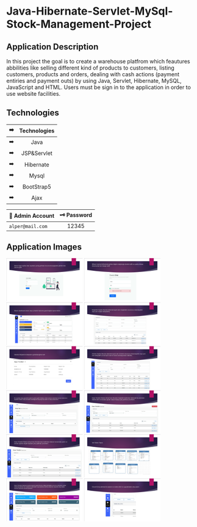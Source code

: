 # Java-Hibernate-Servlet-MySql-Stock-Management-Project


## Application Description
In this project the goal is to create a warehouse platfrom which feautures abbilities like selling different kind of products to customers, listing customers, products and orders, dealing with cash actions (payment entiries and payment outs) by using Java, Servlet, Hibernate, MySQL, JavaScript and HTML. Users must be sign in to the application in order to use website facilities.


## Technologies
| :arrow_right:| Technologies  | 
| ------------- |:-------------:|
| :arrow_right: |Java  | 
| :arrow_right:| JSP&Servlet   | 
| :arrow_right: |Hibernate  | 
| :arrow_right: |Mysql | 
| :arrow_right:|BootStrap5  | 
| :arrow_right: |Ajax | 


| 🔐 Admin Account | 🗝️ Password |
| ------------- |:-------------:|
| ```alper@mail.com```	| 12345 |


## Application Images
<p>
<a href="https://github.com/aalperyilmaz/Java-Hibernate-Servlet-MySql-Stock-Management-Project/blob/main/g%C3%B6rseller/Alper-Y%C4%B1lmaz_Depo_Project-page-2.jpg" width="200" target="_blank">
<img src="https://github.com/aalperyilmaz/Java-Hibernate-Servlet-MySql-Stock-Management-Project/blob/main/g%C3%B6rseller/Alper-Y%C4%B1lmaz_Depo_Project-page-2.jpg" width="200" style="max-width:100%;"></a>  

<a href="https://github.com/aalperyilmaz/Java-Hibernate-Servlet-MySql-Stock-Management-Project/blob/main/g%C3%B6rseller/Alper-Y%C4%B1lmaz_Depo_Project-page-3.jpg" width="200" target="_blank">
<img src="https://github.com/aalperyilmaz/Java-Hibernate-Servlet-MySql-Stock-Management-Project/blob/main/g%C3%B6rseller/Alper-Y%C4%B1lmaz_Depo_Project-page-3.jpg" width="200" style="max-width:100%;"></a>
  
<a href="https://github.com/aalperyilmaz/Java-Hibernate-Servlet-MySql-Stock-Management-Project/blob/main/g%C3%B6rseller/Alper-Y%C4%B1lmaz_Depo_Project-page-4.jpg" width="200" target="_blank">
<img src="https://github.com/aalperyilmaz/Java-Hibernate-Servlet-MySql-Stock-Management-Project/blob/main/g%C3%B6rseller/Alper-Y%C4%B1lmaz_Depo_Project-page-4.jpg" width="200" style="max-width:100%;"></a>
    
<a href="https://github.com/aalperyilmaz/Java-Hibernate-Servlet-MySql-Stock-Management-Project/blob/main/g%C3%B6rseller/Alper-Y%C4%B1lmaz_Depo_Project-page-5.jpg" width="200" target="_blank">
<img src="https://github.com/aalperyilmaz/Java-Hibernate-Servlet-MySql-Stock-Management-Project/blob/main/g%C3%B6rseller/Alper-Y%C4%B1lmaz_Depo_Project-page-5.jpg" width="200" style="max-width:100%;"></a>
  
  
<a href="https://github.com/aalperyilmaz/Java-Hibernate-Servlet-MySql-Stock-Management-Project/blob/main/g%C3%B6rseller/Alper-Y%C4%B1lmaz_Depo_Project-page-6.jpg" width="200" target="_blank">
<img src="https://github.com/aalperyilmaz/Java-Hibernate-Servlet-MySql-Stock-Management-Project/blob/main/g%C3%B6rseller/Alper-Y%C4%B1lmaz_Depo_Project-page-6.jpg" width="200" style="max-width:100%;"></a>
  
<a href="https://github.com/aalperyilmaz/Java-Hibernate-Servlet-MySql-Stock-Management-Project/blob/main/g%C3%B6rseller/Alper-Y%C4%B1lmaz_Depo_Project-page-7.jpg" width="200" target="_blank">
<img src="https://github.com/aalperyilmaz/Java-Hibernate-Servlet-MySql-Stock-Management-Project/blob/main/g%C3%B6rseller/Alper-Y%C4%B1lmaz_Depo_Project-page-7.jpg" width="200" style="max-width:100%;">
  </a>
 
<a href="https://github.com/aalperyilmaz/Java-Hibernate-Servlet-MySql-Stock-Management-Project/blob/main/g%C3%B6rseller/Alper-Y%C4%B1lmaz_Depo_Project-page-8.jpg" width="200" target="_blank">
<img src="https://github.com/aalperyilmaz/Java-Hibernate-Servlet-MySql-Stock-Management-Project/blob/main/g%C3%B6rseller/Alper-Y%C4%B1lmaz_Depo_Project-page-8.jpg" width="200" style="max-width:100%;"></a>
  
<a href="https://github.com/aalperyilmaz/Java-Hibernate-Servlet-MySql-Stock-Management-Project/blob/main/g%C3%B6rseller/Alper-Y%C4%B1lmaz_Depo_Project-page-9.jpg" width="200" target="_blank">
<img src="https://github.com/aalperyilmaz/Java-Hibernate-Servlet-MySql-Stock-Management-Project/blob/main/g%C3%B6rseller/Alper-Y%C4%B1lmaz_Depo_Project-page-9.jpg" width="200" style="max-width:100%;"></a>
  
<a href="https://github.com/aalperyilmaz/Java-Hibernate-Servlet-MySql-Stock-Management-Project/blob/main/g%C3%B6rseller/Alper-Y%C4%B1lmaz_Depo_Project-page-10.jpg" width="200" target="_blank">
<img src="https://github.com/aalperyilmaz/Java-Hibernate-Servlet-MySql-Stock-Management-Project/blob/main/g%C3%B6rseller/Alper-Y%C4%B1lmaz_Depo_Project-page-10.jpg" width="200" style="max-width:100%;"></a>
  
<a href="https://github.com/aalperyilmaz/Java-Hibernate-Servlet-MySql-Stock-Management-Project/blob/main/g%C3%B6rseller/Alper-Y%C4%B1lmaz_Depo_Project-page-13.jpg" width="200" target="_blank">
<img src="https://github.com/aalperyilmaz/Java-Hibernate-Servlet-MySql-Stock-Management-Project/blob/main/g%C3%B6rseller/Alper-Y%C4%B1lmaz_Depo_Project-page-13.jpg" width="200" style="max-width:100%;"></a>
  
<a href="https://github.com/aalperyilmaz/Java-Hibernate-Servlet-MySql-Stock-Management-Project/blob/main/g%C3%B6rseller/Alper-Y%C4%B1lmaz_Depo_Project-page-11.jpg" width="200" target="_blank">
<img src="https://github.com/aalperyilmaz/Java-Hibernate-Servlet-MySql-Stock-Management-Project/blob/main/g%C3%B6rseller/Alper-Y%C4%B1lmaz_Depo_Project-page-11.jpg" width="200" style="max-width:100%;"></a>
  
<a href="https://github.com/aalperyilmaz/Java-Hibernate-Servlet-MySql-Stock-Management-Project/blob/main/g%C3%B6rseller/Alper-Y%C4%B1lmaz_Depo_Project-page-12.jpg" width="200" target="_blank">
<img src="https://github.com/aalperyilmaz/Java-Hibernate-Servlet-MySql-Stock-Management-Project/blob/main/g%C3%B6rseller/Alper-Y%C4%B1lmaz_Depo_Project-page-12.jpg" width="200" style="max-width:100%;"></a>
  

</p>

